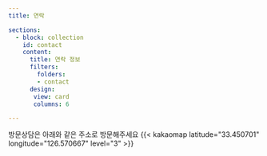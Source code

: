 ```yaml
---
title: 연락

sections:
  - block: collection
    id: contact
    content:
      title: 연락 정보
      filters:
        folders:
        - contact
      design: 
       view: card
       columns: 6

---
```



방문상담은 아래와 같은 주소로 방문해주세요
{{< kakaomap latitude="33.450701" longitude="126.570667" level="3" >}}